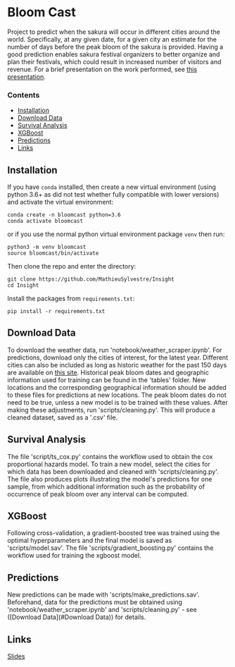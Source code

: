 # Bloom Cast

Project to predict when the sakura will occur in different cities around the world. Specifically, at any given date, for a given city an estimate for the number of days before the peak bloom of the sakura is provided. Having a good prediction enables sakura festival organizers to better organize and plan their festivals, which could result in increased number of visitors and revenue. For a brief presentation on the work performed, see [this presentation](https://tinyurl.com/y37emx5z).

### Contents
* [Installation](#installation)
* [Download Data](#download-data)
* [Survival Analysis](#survival-analysis)
* [XGBoost](#xgboost)
* [Predictions](#predictions)
* [Links](#links)

##  Installation

If you have `conda` installed, then create a new virtual environment (using python 3.6+ as did not test whether fully compatible with lower versions) and activate the virtual environment:  
```
conda create -n bloomcast python=3.6
conda activate bloomcast
```

or if you use the normal python virtual environment package `venv` then run:  
```
python3 -m venv bloomcast
source bloomcast/bin/activate
```
Then clone the repo and enter the directory:  
```
git clone https://github.com/MathieuSylvestre/Insight
cd Insight
```

Install the packages from `requirements.txt`:  
```
pip install -r requirements.txt
```

## Download Data

To download the weather data, run 'notebook/weather_scraper.ipynb'. For predictions, download only the cities of interest, for the latest year. Different cities can also be included as long as historic weather for the past 150 days are available on [this site](https://www.timeanddate.com/weather/). Historical peak bloom dates and geographic information used for training can be found in the 'tables' folder. New locations and the corresponding geographical information should be added to these files for predictions at new locations. The peak bloom dates do not need to be true, unless a new model is to be trained with these values. After making these adjustments, run 'scripts/cleaning.py'. This will produce a cleaned dataset, saved as a '.csv' file.

## Survival Analysis

The file 'script/ts_cox.py' contains the workflow used to obtain the cox proportional hazards model. To train a new model, select the cities for which data has been downloaded and cleaned with 'scripts/cleaning.py'. The file also produces plots illustrating the model's predictions for one sample, from which additional information such as the probability of occurrence of peak bloom over any interval can be computed.

## XGBoost

Following cross-validation, a gradient-boosted tree was trained using the optimal hyperparameters and the final model is saved as 'scripts/model.sav'. The file 'scripts/gradient_boosting.py' contains the workflow used for training the xgboost model.

## Predictions 

New predictions can be made with 'scripts/make_predictions.sav'. Beforehand, data for the predictions must be obtained using  'notebook/weather_scraper.ipynb' and 'scripts/cleaning.py' - see ([Download Data](#Download Data)) for details.

## Links

[Slides](https://tinyurl.com/y37emx5z) 